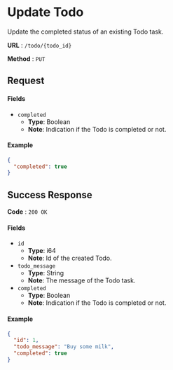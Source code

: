 # Update Todo

Update the completed status of an existing Todo task.

**URL** : `/todo/{todo_id}`

**Method** : `PUT`

## Request
#### Fields
* `completed`
    * **Type**: Boolean
    * **Note**: Indication if the Todo is completed or not.
    
#### Example
```json
{
  "completed": true
}
```

## Success Response

**Code** : `200 OK`

#### Fields
* `id`
    * **Type**: i64
    * **Note**: Id of the created Todo.
* `todo_message`
    * **Type**: String
    * **Note**: The message of the Todo task.
* `completed`
    * **Type**: Boolean
    * **Note**: Indication if the Todo is completed or not.

#### Example


```json
{
  "id": 1,
  "todo_message": "Buy some milk",
  "completed": true
}
```
